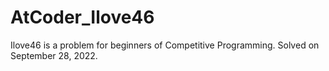 # AtCoder_Ilove46
Ilove46 is a problem for beginners of Competitive Programming. Solved on September 28, 2022.
